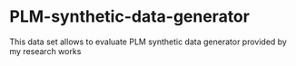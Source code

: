 # PLM-synthetic-data-generator
This data set allows to evaluate PLM synthetic data generator provided by my research works
